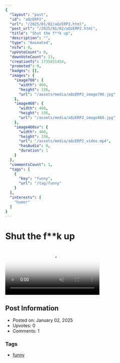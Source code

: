 ```yaml
---
{
  "layout": "post",
  "id": "aQzERP2",
  "url": "/2025/01/02/aQzERP2.html",
  "post_url": "/2025/01/02/aQzERP2.html",
  "title": "Shut the f**k up",
  "description": "",
  "type": "Animated",
  "nsfw": 0,
  "upVoteCount": 0,
  "downVoteCount": 13,
  "creationTs": 1735831454,
  "promoted": 0,
  "badges": [],
  "images": {
    "image700": {
      "width": 460,
      "height": 336,
      "url": "/assets/media/aQzERP2_image700.jpg"
    },
    "image460": {
      "width": 460,
      "height": 336,
      "url": "/assets/media/aQzERP2_image460.jpg"
    },
    "image460sv": {
      "width": 460,
      "height": 336,
      "url": "/assets/media/aQzERP2_video.mp4",
      "hasAudio": 0,
      "duration": 1
    }
  },
  "commentsCount": 1,
  "tags": [
    {
      "key": "funny",
      "url": "/tag/funny"
    }
  ],
  "interests": [
    "humor"
  ]
}
---
```


# Shut the f**k up

<video controls playsinline loop muted poster="/assets/media/aQzERP2_image460.jpg">
  <source src="/assets/media/aQzERP2_video.mp4" type="video/mp4">
  Your browser does not support the video tag.
</video>

## Post Information

- Posted on: January 02, 2025
- Upvotes: 0
- Comments: 1

### Tags

- [funny](/tag/funny)
